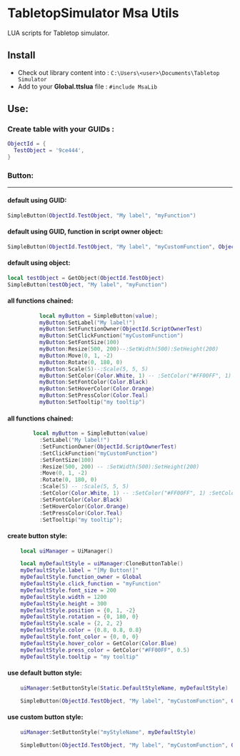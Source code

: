 # TabletopSimulator Msa Utils

LUA scripts for Tabletop simulator.

## Install


 * Check out library content into : `C:\Users\<user>\Documents\Tabletop Simulator`
 * Add to your **Global.ttslua** file :  `#include MsaLib`

## Use:



### Create table with your GUIDs :

```lua
ObjectId = {
  TestObject = '9ce444',
}
```

### Button:
-------------

#### default using GUID:
```lua
SimpleButton(ObjectId.TestObject, "My label", "myFunction")
```
#### default using GUID, function in script owner object:
```lua
SimpleButton(ObjectId.TestObject, "My label", "myCustomFunction", ObjectId.ScriptOwnerTest)
```
#### default using object:

```lua
local testObject = GetObject(ObjectId.TestObject)
SimpleButton(testObject, "My label", "myFunction")
```
#### all functions chained:
```lua
          local myButton = SimpleButton(value);
          myButton:SetLabel("My label!")
          myButton:SetFunctionOwner(ObjectId.ScriptOwnerTest)
          myButton:SetClickFunction("myCustomFunction")
          myButton:SetFontSize(100)
          myButton:Resize(500, 200)--:SetWidth(500):SetHeight(200)
          myButton:Move(0, 1, -2)
          myButton:Rotate(0, 180, 0)
          myButton:Scale(5)--:Scale(5, 5, 5)
          myButton:SetColor(Color.White, 1) -- :SetColor("#FF00FF", 1) :SetColor(1, 0, 1, 1)
          myButton:SetFontColor(Color.Black)
          myButton:SetHoverColor(Color.Orange)
          myButton:SetPressColor(Color.Teal)
          myButton:SetTooltip("my tooltip")
```

#### all functions chained:

```lua
        local myButton = SimpleButton(value)
          :SetLabel("My label!")
          :SetFunctionOwner(ObjectId.ScriptOwnerTest)
          :SetClickFunction("myCustomFunction")
          :SetFontSize(100)
          :Resize(500, 200) -- :SetWidth(500):SetHeight(200)
          :Move(0, 1, -2)
          :Rotate(0, 180, 0)
          :Scale(5) -- :Scale(5, 5, 5)
          :SetColor(Color.White, 1) -- :SetColor("#FF00FF", 1) :SetColor(1, 0, 1, 1)
          :SetFontColor(Color.Black)
          :SetHoverColor(Color.Orange)
          :SetPressColor(Color.Teal)
          :SetTooltip("my tooltip");
```

#### create button style:

```lua
    local uiManager = UiManager()

    local myDefaultStyle = uiManager:CloneButtonTable()
    myDefaultStyle.label = "[My Button!]"
    myDefaultStyle.function_owner = Global
    myDefaultStyle.click_function = "myFunction"
    myDefaultStyle.font_size = 200
    myDefaultStyle.width = 1200
    myDefaultStyle.height = 300
    myDefaultStyle.position = {0, 1, -2}
    myDefaultStyle.rotation = {0, 180, 0}
    myDefaultStyle.scale = {2, 2, 2}
    myDefaultStyle.color = {0.8, 0.8, 0.8}
    myDefaultStyle.font_color = {0, 0, 0}
    myDefaultStyle.hover_color = GetColor(Color.Blue)
    myDefaultStyle.press_color = GetColor("#FF00FF", 0.5)
    myDefaultStyle.tooltip = "my tooltip"
```

#### use default button style:

```lua
    uiManager:SetButtonStyle(Static.DefaultStyleName, myDefaultStyle)

    SimpleButton(ObjectId.TestObject, "My label", "myCustomFunction", ObjectId.ScriptOwnerTest)
```

#### use custom button style:

```lua
    uiManager:SetButtonStyle("myStyleName", myDefaultStyle)

    SimpleButton(ObjectId.TestObject, "My label", "myCustomFunction", ObjectId.ScriptOwnerTest, "myStyleName")
```



